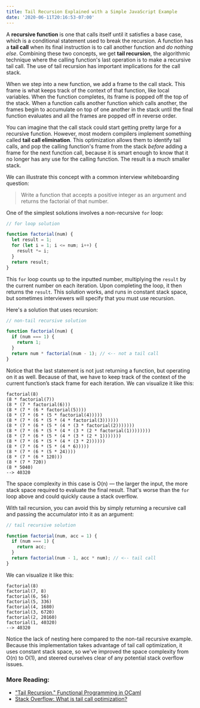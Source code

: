 ```yaml
---
title: Tail Recursion Explained with a Simple JavaScript Example
date: '2020-06-11T20:16:53-07:00'
---
```


A **recursive function** is one that calls itself until it satisfies a base case, which is a conditional statement used to break the recursion. A function has a **tail call** when its final instruction is to call another function and _do nothing else_. Combining these two concepts, we get **tail recursion**, the algorithmic technique where the calling function's last operation is to make a recursive tail call. The use of tail recursion has important implications for the call stack.

When we step into a new function, we add a frame to the call stack. This frame is what keeps track of the context of that function, like local variables. When the function completes, its frame is popped off the top of the stack. When a function calls another function which calls another, the frames begin to accumulate on top of one another in the stack until the final function evaluates and all the frames are popped off in reverse order.

You can imagine that the call stack could start getting pretty large for a recursive function. However, most modern compilers implement something called **tail call elimination**. This optimization allows them to identify tail calls, and pop the calling function's frame from the stack _before_ adding a frame for the next function call, because it is smart enough to know that it no longer has any use for the calling function. The result is a much smaller stack.

We can illustrate this concept with a common interview whiteboarding question:

> Write a function that accepts a positive integer as an argument and returns the factorial of that number.

One of the simplest solutions involves a non-recursive `for` loop:

```javascript
// for loop solution

function factorial(num) {
  let result = 1;
  for (let i = 1; i <= num; i++) {
    result *= i;
  }
  return result;
}
```

This `for` loop counts up to the inputted number, multiplying the `result` by the current number on each iteration. Upon completing the loop, it then returns the `result`. This solution works, and runs in constant stack space, but sometimes interviewers will specify that you must use recursion.

Here's a solution that uses recursion:

```javascript
// non-tail recursive solution

function factorial(num) {
  if (num === 1) {
    return 1;
  }
  return num * factorial(num - 1); // <-- not a tail call
}
```

Notice that the last statement is not just returning a function, but operating on it as well. Because of that, we have to keep track of the context of the current function’s stack frame for each iteration. We can visualize it like this:

```
factorial(8)
(8 * factorial(7))
(8 * (7 * factorial(6)))
(8 * (7 * (6 * factorial(5))))
(8 * (7 * (6 * (5 * factorial(4)))))
(8 * (7 * (6 * (5 * (4 * factorial(3))))))
(8 * (7 * (6 * (5 * (4 * (3 * factorial(2)))))))
(8 * (7 * (6 * (5 * (4 * (3 * (2 * factorial(1))))))))
(8 * (7 * (6 * (5 * (4 * (3 * (2 * 1)))))))
(8 * (7 * (6 * (5 * (4 * (3 * 2))))))
(8 * (7 * (6 * (5 * (4 * 6)))))
(8 * (7 * (6 * (5 * 24))))
(8 * (7 * (6 * 120)))
(8 * (7 * 720))
(8 * 5040)
--> 40320
```

The space complexity in this case is O(n) — the larger the input, the more stack space required to evaluate the final result. That's worse than the `for` loop above and could quickly cause a stack overflow.

With tail recursion, you can avoid this by simply returning a recursive call and passing the accumulator into it as an argument:

```javascript
// tail recursive solution

function factorial(num, acc = 1) {
  if (num === 1) {
    return acc;
  }
  return factorial(num - 1, acc * num); // <-- tail call
}
```

We can visualize it like this:

```
factorial(8)
factorial(7, 8)
factorial(6, 56)
factorial(5, 336)
factorial(4, 1680)
factorial(3, 6720)
factorial(2, 20160)
factorial(1, 40320)
--> 40320
```

Notice the lack of nesting here compared to the non-tail recursive example. Because this implementation takes advantage of tail call optimization, it uses constant stack space, so we've improved the space complexity from O(n) to O(1), and steered ourselves clear of any potential stack overflow issues.

### More Reading:

- ["Tail Recursion." Functional Programming in OCaml](https://www.cs.cornell.edu/courses/cs3110/2019sp/textbook/data/tail_recursion.html)
- [Stack Overflow: What is tail call optimization?](https://stackoverflow.com/questions/310974/what-is-tail-call-optimization)
